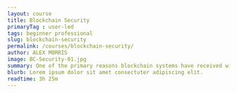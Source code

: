 ```yaml
---
layout: course
title: Blockchain Security
primaryTag : user-led
tags: beginner professional
slug: blockchain-security
permalink: /courses/blockchain-security/
author: ALEX MORRIS
image: BC-Security-01.jpg
summary: One of the primary reasons blockchain systems have received widespread attention has been their ability to provide secure networks without trusting a central entity. Despite this, there are some limitations of the blockchain approach, and understanding them is key to properly deploying new products and solutions.
blurb: Lorem ipsum dolor sit amet consectuter adipiscing elit.
readtime: 3h 25m
---
```

